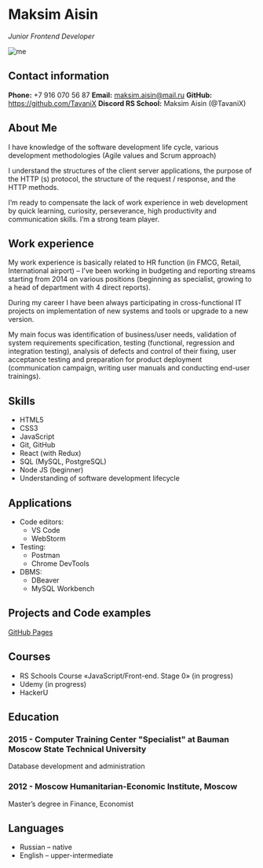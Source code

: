 # Maksim Aisin
_Junior Frontend Developer_

![me](https://user-images.githubusercontent.com/39880369/146690001-729422a8-ce19-4474-824e-907716d99906.jpg)


## Contact information

**Phone:** +7 916 070 56 87
**Email:** maksim.aisin@mail.ru
**GitHub:** https://github.com/TavaniX
**Discord RS School:** Maksim Aisin (@TavaniX)

## About Me
I have knowledge of the software development life cycle, various development methodologies (Agile values and Scrum approach)

I understand the structures of the client server applications, the purpose of the HTTP (s) protocol, the structure of the request / response, and the HTTP methods.

I’m ready to compensate the lack of work experience in web development by quick learning, curiosity, perseverance, high productivity and communication skills. I’m a strong team player.

## Work experience
My work experience is basically related to HR function (in FMCG, Retail, International airport) – I’ve been working in budgeting and reporting streams starting from 2014 on various positions (beginning as specialist, growing to a head of department with 4 direct reports). 

During my career I have been always participating in cross-functional IT projects on implementation of new systems and tools or upgrade to a new version.

My main focus was identification of business/user needs, validation of system requirements specification, testing (functional, regression and integration testing), analysis of defects and control of their fixing, user acceptance testing and preparation for product deployment (communication campaign, writing user manuals and conducting end-user trainings).

## Skills
- HTML5
- CSS3
- JavaScript
- Git, GitHub
- React (with Redux)
- SQL (MySQL, PostgreSQL)
- Node JS (beginner)
- Understanding of software development lifecycle

## Applications
- Code editors: 
  - VS Code 
  - WebStorm
- Testing: 
  - Postman 
  - Chrome DevTools
- DBMS: 
  - DBeaver 
  - MySQL Workbench

## Projects and Code examples

[GitHub Pages](https://github.com/TavaniX/tavanix.github.io)

## Courses
- RS Schools Course «JavaScript/Front-end. Stage 0» (in progress)
- Udemy (in progress)
- HackerU

## Education
### 2015 - Computer Training Center "Specialist" at Bauman Moscow State Technical University

Database development and administration

### 2012 - Moscow Humanitarian-Economic Institute, Moscow

Master’s degree in Finance, Economist

## Languages
- Russian – native
- English – upper-intermediate
